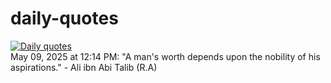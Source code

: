 # daily-quotes
[![Daily quotes](https://github.com/ceepu8/daily-quotes/actions/workflows/daily-quote.yml/badge.svg)](https://github.com/ceepu8/daily-quotes/actions/workflows/daily-quote.yml)<br/>
May 09, 2025 at 12:14 PM: "A man's worth depends upon the nobility of his aspirations." - Ali ibn Abi Talib (R.A)

